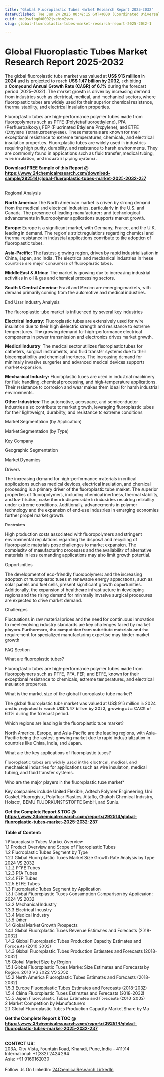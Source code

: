 ```yaml
---
title: "Global Fluoroplastic Tubes Market Research Report 2025-2032"
datePublished: Tue Jun 24 2025 00:42:15 GMT+0000 (Coordinated Universal Time)
cuid: cmc9swfbg000002jvehsm2swn
slug: global-fluoroplastic-tubes-market-research-report-2025-2032-1

---
```


# Global Fluoroplastic Tubes Market Research Report 2025-2032

<p>The global fluoroplastic tube market was valued at <strong>US$ 916 million in 2024</strong> and is projected to reach <strong>US$ 1.47 billion by 2032</strong>, exhibiting a <strong>Compound Annual Growth Rate (CAGR) of 6.1%</strong> during the forecast period (2025–2032). The market growth is driven by increasing demand from industries such as electrical, medical, and mechanical sectors, where fluoroplastic tubes are widely used for their superior chemical resistance, thermal stability, and electrical insulation properties.</p><p>
</p><p>Fluoroplastic tubes are high-performance polymer tubes made from fluoropolymers such as PTFE (Polytetrafluoroethylene), PFA (Perfluoroalkoxy), FEP (Fluorinated Ethylene Propylene), and ETFE (Ethylene Tetrafluoroethylene). These materials are known for their exceptional resistance to extreme temperatures, chemicals, and electrical insulation properties. Fluoroplastic tubes are widely used in industries requiring high purity, durability, and resistance to harsh environments. They are commonly found in applications such as fluid transfer, medical tubing, wire insulation, and industrial piping systems.</p><div><b>Download FREE Sample of this Report @ 
            <a href="https://www.24chemicalresearch.com/download-sample/292514/global-fluoroplastic-tubes-market-2025-2032-237">
            https://www.24chemicalresearch.com/download-sample/292514/global-fluoroplastic-tubes-market-2025-2032-237</a></b></div><br><p>
Regional Analysis</p><p>
</p><p><strong>North America:</strong> The North American market is driven by strong demand from the medical and electrical industries, particularly in the U.S. and Canada. The presence of leading manufacturers and technological advancements in fluoropolymer applications supports market growth.</p><p>
</p><p><strong>Europe:</strong> Europe is a significant market, with Germany, France, and the U.K. leading in demand. The region's strict regulations regarding chemical and thermal resistance in industrial applications contribute to the adoption of fluoroplastic tubes.</p><p>
</p><p><strong>Asia-Pacific:</strong> The fastest-growing region, driven by rapid industrialization in China, Japan, and India. The electrical and mechanical industries in these countries are major consumers of fluoroplastic tubes.</p><p>
</p><p><strong>Middle East &amp; Africa:</strong> The market is growing due to increasing industrial activities in oil &amp; gas and chemical processing sectors.</p><p>
</p><p><strong>South &amp; Central America:</strong> Brazil and Mexico are emerging markets, with demand primarily coming from the automotive and medical industries.</p><p>
End User Industry Analysis</p><p>
</p><p>The fluoroplastic tube market is influenced by several key industries:</p><p>
</p><p><strong>Electrical Industry:</strong> Fluoroplastic tubes are extensively used for wire insulation due to their high dielectric strength and resistance to extreme temperatures. The growing demand for high-performance electrical components in power transmission and electronics drives market growth.</p><p>
</p><p><strong>Medical Industry:</strong> The medical sector utilizes fluoroplastic tubes for catheters, surgical instruments, and fluid transfer systems due to their biocompatibility and chemical inertness. The increasing demand for minimally invasive surgeries and advanced medical devices supports market expansion.</p><p>
</p><p><strong>Mechanical Industry:</strong> Fluoroplastic tubes are used in industrial machinery for fluid handling, chemical processing, and high-temperature applications. Their resistance to corrosion and wear makes them ideal for harsh industrial environments.</p><p>
</p><p><strong>Other Industries:</strong> The automotive, aerospace, and semiconductor industries also contribute to market growth, leveraging fluoroplastic tubes for their lightweight, durability, and resistance to extreme conditions.</p><p>
Market Segmentation (by Application)</p><p>
</p><p>
Market Segmentation (by Type)</p><p>
</p><p>
Key Company</p><p>
</p><p>
Geographic Segmentation</p><p>
</p><p>
Market Dynamics</p><p>
Drivers</p><p>
</p><p>The increasing demand for high-performance materials in critical applications such as medical devices, electrical insulation, and chemical processing is a primary driver of the fluoroplastic tube market. The superior properties of fluoropolymers, including chemical inertness, thermal stability, and low friction, make them indispensable in industries requiring reliability under extreme conditions. Additionally, advancements in polymer technology and the expansion of end-use industries in emerging economies further propel market growth.</p><p>
Restraints</p><p>
</p><p>High production costs associated with fluoropolymers and stringent environmental regulations regarding the disposal and recycling of fluoroplastic materials pose challenges to market expansion. The complexity of manufacturing processes and the availability of alternative materials in less demanding applications may also limit growth potential.</p><p>
Opportunities</p><p>
</p><p>The development of eco-friendly fluoropolymers and the increasing adoption of fluoroplastic tubes in renewable energy applications, such as solar panels and fuel cells, present significant growth opportunities. Additionally, the expansion of healthcare infrastructure in developing regions and the rising demand for minimally invasive surgical procedures are expected to drive market demand.</p><p>
Challenges</p><p>
</p><p>Fluctuations in raw material prices and the need for continuous innovation to meet evolving industry standards are key challenges faced by market players. Furthermore, the competition from substitute materials and the requirement for specialized manufacturing expertise may hinder market growth.</p><p>
FAQ Section</p><p>
What are fluoroplastic tubes?</p><p>
</p><p>Fluoroplastic tubes are high-performance polymer tubes made from fluoropolymers such as PTFE, PFA, FEP, and ETFE, known for their exceptional resistance to chemicals, extreme temperatures, and electrical insulation properties.</p><p>
What is the market size of the global fluoroplastic tube market?</p><p>
</p><p>The global fluoroplastic tube market was valued at US$ 916 million in 2024 and is projected to reach US$ 1.47 billion by 2032, growing at a CAGR of 6.1% during the forecast period.</p><p>
Which regions are leading in the fluoroplastic tube market?</p><p>
</p><p>North America, Europe, and Asia-Pacific are the leading regions, with Asia-Pacific being the fastest-growing market due to rapid industrialization in countries like China, India, and Japan.</p><p>
What are the key applications of fluoroplastic tubes?</p><p>
</p><p>Fluoroplastic tubes are widely used in the electrical, medical, and mechanical industries for applications such as wire insulation, medical tubing, and fluid transfer systems.</p><p>
Who are the major players in the fluoroplastic tube market?</p><p>
</p><p>Key companies include United Flexible, Adtech Polymer Engineering, Uni Gasket, Fluorogistx, Polyfluor Plastics, Altaflo, Chukoh Chemical Industry, Holscot, BEMU FLUORKUNSTSTOFFE GmbH, and Suniu.</p>

<div><b>Get the Complete Report & TOC @ 
            <a href="https://www.24chemicalresearch.com/reports/292514/global-fluoroplastic-tubes-market-2025-2032-237">
            https://www.24chemicalresearch.com/reports/292514/global-fluoroplastic-tubes-market-2025-2032-237</a></b></div><br>
            <b>Table of Content:</b><p>1 Fluoroplastic Tubes Market Overview<br />
    1.1 Product Overview and Scope of Fluoroplastic Tubes<br />
    1.2 Fluoroplastic Tubes Segment by Type<br />
        1.2.1 Global Fluoroplastic Tubes Market Size Growth Rate Analysis by Type 2024 VS 2032<br />
        1.2.2 PTFE Tubes<br />
        1.2.3 PFA Tubes<br />
        1.2.4 FEP Tubes<br />
        1.2.5 ETFE Tubes<br />
    1.3 Fluoroplastic Tubes Segment by Application<br />
        1.3.1 Global Fluoroplastic Tubes Consumption Comparison by Application: 2024 VS 2032<br />
        1.3.2 Mechanical Industry<br />
        1.3.3 Electrical Industry<br />
        1.3.4 Medical Industry<br />
        1.3.5 Other<br />
    1.4 Global Market Growth Prospects<br />
        1.4.1 Global Fluoroplastic Tubes Revenue Estimates and Forecasts (2018-2032)<br />
        1.4.2 Global Fluoroplastic Tubes Production Capacity Estimates and Forecasts (2018-2032)<br />
        1.4.3 Global Fluoroplastic Tubes Production Estimates and Forecasts (2018-2032)<br />
    1.5 Global Market Size by Region<br />
        1.5.1 Global Fluoroplastic Tubes Market Size Estimates and Forecasts by Region: 2018 VS 2022 VS 2032<br />
        1.5.2 North America Fluoroplastic Tubes Estimates and Forecasts (2018-2032)<br />
        1.5.3 Europe Fluoroplastic Tubes Estimates and Forecasts (2018-2032)<br />
        1.5.4 China Fluoroplastic Tubes Estimates and Forecasts (2018-2032)<br />
        1.5.5 Japan Fluoroplastic Tubes Estimates and Forecasts (2018-2032)<br />
2 Market Competition by Manufacturers<br />
    2.1 Global Fluoroplastic Tubes Production Capacity Market Share by Ma</p>

<div><b>Get the Complete Report & TOC @ 
            <a href="https://www.24chemicalresearch.com/reports/292514/global-fluoroplastic-tubes-market-2025-2032-237">
            https://www.24chemicalresearch.com/reports/292514/global-fluoroplastic-tubes-market-2025-2032-237</a></b></div><br>

<b>CONTACT US:</b><br>
            203A, City Vista, Fountain Road, Kharadi, Pune, India - 411014<br>
            International: +1(332) 2424 294<br>
            Asia: +91 9169162030 <br><br>
            Follow Us On LinkedIn: <a href="https://www.linkedin.com/company/24chemicalresearch/">24ChemicalResearch LinkedIn</a>